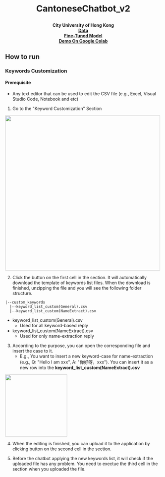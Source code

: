 # <p align="center"> CantoneseChatbot_v2 </p>

<div align="center">
<b>City University of Hong Kong<br>
<a href="https://drive.google.com/drive/folders/1fdaQm211O7kEdkWtDgXQ4-7XekPBswdI?usp=sharing"> Data <br></a>
<a href="https://drive.google.com/drive/folders/1hXSx1iD_v5fDYlUBWfw2HnltsHkD1pe_?usp=sharing"> Fine-Tuned Model <br></a>
<a href="https://colab.research.google.com/drive/1Bb-AkcUjxgeKkFqjjvO8lSNPqKTY98z5?usp=sharing"> Demo On Google Colab <br></a>
</b>
</div>

## How to run

### Keywords Customization
#### Prerequisite
* Any text editor that can be used to edit the CSV file (e.g., Excel, Visual Studio Code, Notebook and etc) 
1. Go to the "Keyword Customization" Section
<img src="https://drive.google.com/uc?export=view&id=1-5LC9TUnoyLVQBelpbJSW3GzRWU9QEmz" width="500"/>

2. Click the button on the first cell in the section. It will automatically download the template of keywords list files. 
When the download is finished, unzipping the file and you will see the following folder structure.
```
|--custom_keywords
  |--keyword_list_custom(General).csv
  |--keyword_list_custom(NameExtract).csv 
```
* keyword_list_custom(General).csv 
  * Used for all keyword-based reply
* keyword_list_custom(NameExtract).csv 
  * Used for only name-extraction reply

3. According to the purpose, you can open the corresponding file and insert the case to it.
    - E.g., You want to insert a new keyword-case for name-extraction (e.g., Q: "Hello I am xxx", A: "你好呀，xxx"). You can insert it as a new row into the <b>keyword_list_custom(NameExtract).csv</b>
<img src="https://drive.google.com/uc?export=view&id=1n7Ekgf5STNkx3fjunDE0Mec_94nT_mxm" width="200"/>

4. When the editing is finished, you can upload it to the application by clicking button on the second cell in the section.

5. Before the chatbot applying the new keywords list, it will check if the uploaded file has any problem. You need to exectue the third cell in the section when you uploaded the file. 

